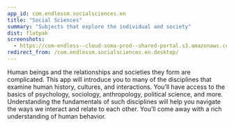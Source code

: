 ```yaml
---
app_id: com.endlessm.socialsciences.en
title: "Social Sciences"
summary: "Subjects that explore the individual and society"
dist: flatpak
screenshots:
  - https://com-endless--cloud-soma-prod--shared-portal.s3.amazonaws.com/apps.297.screenshots.d675ecdb-0a32-44ce-ace8-005afaf1d8a3_201810232130441818.png
redirect_from: /com.endlessm.socialsciences.en.desktop/
---
```


<p>Human beings and the relationships and societies they form are complicated. This app will introduce you to many of the disciplines that examine human history, cultures, and interactions. You’ll have access to the basics of psychology, sociology, anthropology, political science, and more. Understanding the fundamentals of such disciplines will help you navigate the ways we interact and relate to each other. You’ll come away with a rich understanding of human behavior.</p>